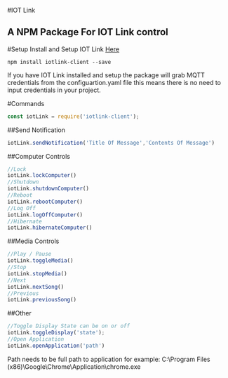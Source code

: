 #IOT Link
## A NPM Package For IOT Link control

#Setup
Install and Setup IOT Link [Here](https://iotlink.gitlab.io/)


```
npm install iotlink-client --save
```
If you have IOT Link installed and setup the package will grab MQTT credentials from the configuartion.yaml file this means there is no need to input credentials in your project.

#Commands
```javascript
const iotLink = require('iotlink-client');
```

##Send Notification
```javascript
iotLink.sendNotification('Title Of Message','Contents Of Message')
```
##Computer Controls
```javascript
//Lock
iotLink.lockComputer()
//Shutdown
iotLink.shutdownComputer()
//Reboot
iotLink.rebootComputer()
//Log Off
iotLink.logOffComputer()
//Hibernate
iotLink.hibernateComputer()
```
##Media Controls
```javascript
//Play / Pause
iotLink.toggleMedia()
//Stop
iotLink.stopMedia()
//Next
iotLink.nextSong()
//Previous
iotLink.previousSong()
```

##Other
```javascript
//Toggle Display State can be on or off
iotLink.toggleDisplay('state');
//Open Application 
iotLink.openApplication('path')
```
Path needs to be full path to application for example:
C:\\Program Files (x86)\\Google\\Chrome\\Application\\chrome.exe